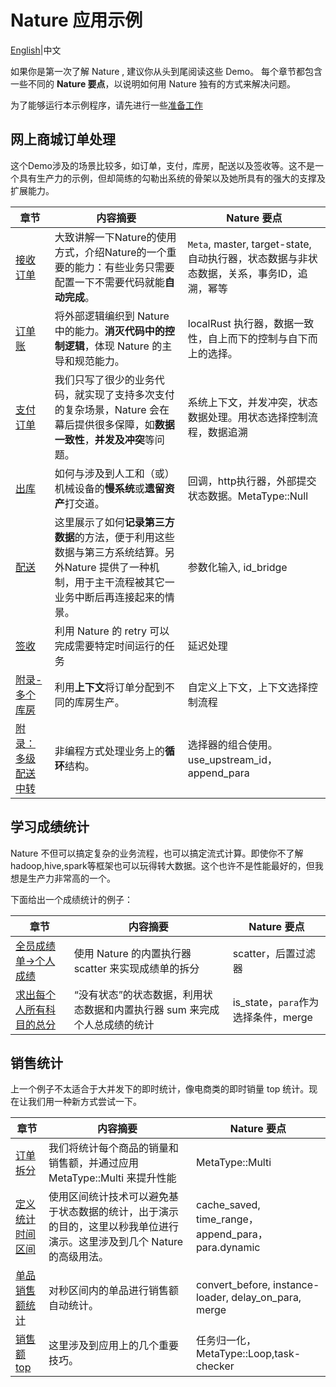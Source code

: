 # Nature 应用示例

[English](README_EN.md)|中文

如果你是第一次了解 Nature , 建议你从头到尾阅读这些 Demo。 每个章节都包含一些不同的 **Nature 要点**，以说明如何用 Nature 独有的方式来解决问题。

为了能够运行本示例程序，请先进行一些[准备工作](doc/ZH/prepare.md)

## 网上商城订单处理

这个Demo涉及的场景比较多，如订单，支付，库房，配送以及签收等。这不是一个具有生产力的示例，但却简练的勾勒出系统的骨架以及她所具有的强大的支撑及扩展能力。

| 章节                                                                 | 内容摘要                                                                             | Nature 要点                                                    |
| ------------------------------------------------------------------ | -------------------------------------------------------------------------------- | ------------------------------------------------------------ |
| [接收订单](doc/ZH/emall/emall-1-order-generate.md)                     | 大致讲解一下Nature的使用方式，介绍Nature的一个重要的能力：有些业务只需要配置一下不需要代码就能**自动完成**。                   | `Meta`, master, target-state, 自动执行器，状态数据与非状态数据，关系，事务ID，追溯，幂等 |
| [订单账](doc/ZH/emall/emall-2-order-account.md)                       | 将外部逻辑编织到 Nature 中的能力。**消灭代码中的控制逻辑**，体现 Nature 的主导和规范能力。                          | localRust 执行器，数据一致性，自上而下的控制与自下而上的选择。                         |
| [支付订单](doc/ZH/emall/emall-3-pay-the-bill.md)                       | 我们只写了很少的业务代码，就实现了支持多次支付的复杂场景，Nature 会在幕后提供很多保障，如**数据一致性**，**并发及冲突**等问题。          | 系统上下文，并发冲突，状态数据处理。用状态选择控制流程，数据追溯                             |
| [出库](doc/ZH/emall/emall-4-stock-out.md)                            | 如何与涉及到人工和（或）机械设备的**慢系统**或**遗留资产**打交道。                                            | 回调，http执行器，外部提交状态数据。MetaType::Null                           |
| [配送](doc/ZH/emall/emall-5-delivery.md)                             | 这里展示了如何**记录第三方数据**的方法，便于利用这些数据与第三方系统结算。另外Nature 提供了一种机制，用于主干流程被其它一业务中断后再连接起来的情景。 | 参数化输入, id_bridge                                             |
| [签收](doc/ZH/emall/emall-6-signed.md)                               | 利用 Nature 的 retry 可以完成需要特定时间运行的任务                                                | 延迟处理                                                         |
| [附录-多个库房](doc/ZH/emall/emall-appendix-multi-warehouse.md)          | 利用**上下文**将订单分配到不同的库房生产。                                                          | 自定义上下文，上下文选择控制流程                                             |
| [附录：多级配送中转](doc/ZH/emall/emall-appendix-multi-transfer-station.md) | 非编程方式处理业务上的**循环**结构。                                                             | 选择器的组合使用。use_upstream_id， append_para                        |

## 学习成绩统计

Nature 不但可以搞定复杂的业务流程，也可以搞定流式计算。即使你不了解 hadoop,hive,spark等框架也可以玩得转大数据。这个也许不是性能最好的，但我想是生产力非常高的一个。

下面给出一个成绩统计的例子：

| 章节                                                         | 内容摘要                                     | Nature 要点                   |
| ---------------------------------------------------------- | ---------------------------------------- | --------------------------- |
| [全员成绩单->个人成绩](doc/ZH/score/score_1_to_persion.md)          | 使用 Nature 的内置执行器 scatter 来实现成绩单的拆分       | scatter，后置过滤器               |
| [求出每个人所有科目的总分](doc/ZH/score/score_2_person_total_score.md) | “没有状态”的状态数据，利用状态数据和内置执行器 sum 来完成个人总成绩的统计 | is_state，`para`作为选择条件，merge |

## 销售统计

上一个例子不太适合于大并发下的即时统计，像电商类的即时销量 top 统计。现在让我们用一种新方式尝试一下。

| 章节                                | 内容摘要                                                            | Nature 要点                                             |
| --------------------------------- | --------------------------------------------------------------- | ----------------------------------------------------- |
| [订单拆分](doc/ZH/sale/sale_1.md)     | 我们将统计每个商品的销量和销售额，并通过应用 MetaType::Multi 来提升性能                    | MetaType::Multi                                       |
| [定义统计时间区间](doc/ZH/sale/sale_2.md) | 使用区间统计技术可以避免基于状态数据的统计，出于演示的目的，这里以秒我单位进行演示。这里涉及到几个 Nature 的高级用法。 | cache_saved, time_range， append_para，para.dynamic     |
| [单品销售额统计](doc/ZH/sale/sale_3.md)  | 对秒区间内的单品进行销售额自动统计。                                              | convert_before, instance-loader, delay_on_para, merge |
| [销售额top](doc/ZH/sale/sale_4.md)   | 这里涉及到应用上的几个重要技巧。                                                | 任务归一化，MetaType::Loop,task-checker                     |
